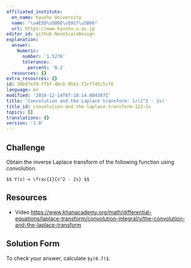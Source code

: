 ```yaml
---
affiliated_institute:
  en_name: Kyushu University
  name: "\u4E5D\u5DDE\u5927\u5B66"
  url: https://www.kyushu-u.ac.jp
editor_id: github.NanoScaleDesign
explanation:
  answer:
    Numeric:
      number: '1.5276'
      tolerance:
        percent: '0.2'
  resources: {}
extra_resources: {}
id: 38b87ef9-ffbf-48cb-95b1-f2cf745c5cf0
language: en
modified: '2018-12-14T07:10:14.084387Z'
title: 'Convolution and the Laplace transform: 1/(2^2 - 2s)'
title_id: convolution-and-the-laplace-transform-122-2s
topics: []
translations: {}
version: '1.0'
---
```


## Challenge
Obtain the inverse Laplace transform of the following function using convolution.

`$$
Y(s) = \frac{1}{s^2 - 2s}
$$`

## Resources
- Video https://www.khanacademy.org/math/differential-equations/laplace-transform/convolution-integral/v/the-convolution-and-the-laplace-transform

## Solution Form
To check your answer, calculate `$y(0.7)$`.
